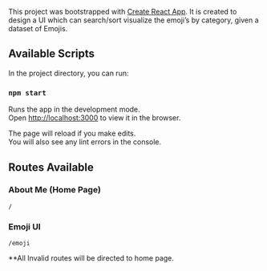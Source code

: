 This project was bootstrapped with [Create React App](https://github.com/facebook/create-react-app).
It is created to design a UI which can search/sort visualize the emoji’s by category, given a dataset of Emojis.

## Available Scripts

In the project directory, you can run:

### `npm start`

Runs the app in the development mode.<br>
Open [http://localhost:3000](http://localhost:3000) to view it in the browser.

The page will reload if you make edits.<br>
You will also see any lint errors in the console.

## Routes Available

### About Me (Home Page)
`/`

### Emoji UI
`/emoji`

**All Invalid routes will be directed to home page.
